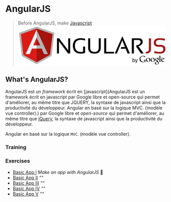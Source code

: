 # AngularJS
> Before AngularJS, make [Javascript](https://github.com/simplonco/js-training)
![](logo-angular.png)

## What's AngularJS?
AngularJS est un _framework_ écrit en [javascript](AngularJS est un framework écrit en javascript par Google libre et open-source qui permet d'améliorer, au même titre que JQUERY, la syntaxe de javascript ainsi que la productivité du développeur. Angular en basé sur la logique MVC. (modèle vue controller).) par Google libre et _open-source_ qui permet d'améliorer, au même titre que [jQuery](https://github.com/simplonco/jquery-training), la syntaxe de javascript ainsi que la productivité du développeur. 

Angular en basé sur la logique `MVC`. (modèle vue controller).

### Training


### Exercises
* [Basic App I](https://github.com/simplonco/angular-workshop) _Make an app with AngularJS_  :game_die:
* [Basic App II](https://github.com/simplonco/angular-workshop/blob/master/chapitre-1.md) _""_
* [Basic App III](https://github.com/simplonco/angular-workshop/blob/master/chapitre-2.md) _""_
* [Basic App IV](https://github.com/simplonco/angular-workshop/blob/master/chapitre-2.5.md) _""_
* [Basic App V](https://github.com/simplonco/angular-workshop/blob/master/chapitre-3.md) _""_
